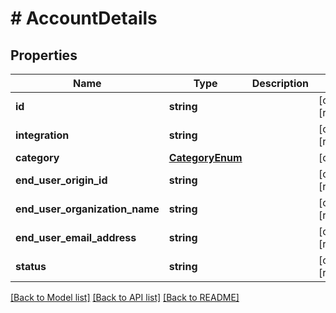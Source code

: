 # # AccountDetails

## Properties

Name | Type | Description | Notes
------------ | ------------- | ------------- | -------------
**id** | **string** |  | [optional] [readonly]
**integration** | **string** |  | [optional] [readonly]
**category** | [**CategoryEnum**](CategoryEnum.md) |  | [optional]
**end_user_origin_id** | **string** |  | [optional] [readonly]
**end_user_organization_name** | **string** |  | [optional] [readonly]
**end_user_email_address** | **string** |  | [optional] [readonly]
**status** | **string** |  | [optional] [readonly]

[[Back to Model list]](../../README.md#models) [[Back to API list]](../../README.md#endpoints) [[Back to README]](../../README.md)
